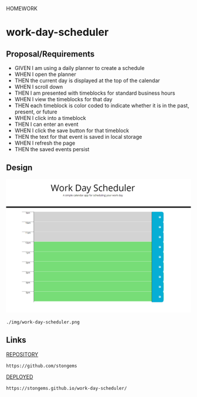 

HOMEWORK 
# work-day-scheduler

## Proposal/Requirements
*   GIVEN I am using a daily planner to create a schedule
*   WHEN I open the planner
*   THEN the current day is displayed at the top of the calendar
*   WHEN I scroll down
*   THEN I am presented with timeblocks for standard business hours
*   WHEN I view the timeblocks for that day
*   THEN each timeblock is color coded to indicate whether it is in the past, present, or future
*   WHEN I click into a timeblock
*   THEN I can enter an event
*   WHEN I click the save button for that timeblock
*   THEN the text for that event is saved in local storage
*   WHEN I refresh the page
*   THEN the saved events persist

## Design
![image](https://github.com/stongems/work-day-scheduler/blob/main/img/work-day-scheduler.png)
```
./img/work-day-scheduler.png 
```
## Links
[REPOSITORY](link.com)
```
https://github.com/stongems
```

[DEPLOYED](link.com)
```
https://stongems.github.io/work-day-scheduler/
```
